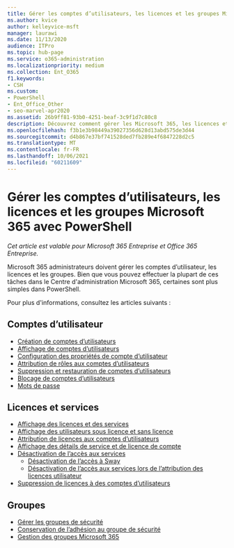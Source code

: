 ```yaml
---
title: Gérer les comptes d’utilisateurs, les licences et les groupes Microsoft 365 avec PowerShell
ms.author: kvice
author: kelleyvice-msft
manager: laurawi
ms.date: 11/13/2020
audience: ITPro
ms.topic: hub-page
ms.service: o365-administration
ms.localizationpriority: medium
ms.collection: Ent_O365
f1.keywords:
- CSH
ms.custom:
- PowerShell
- Ent_Office_Other
- seo-marvel-apr2020
ms.assetid: 26b9ff81-93b0-4251-beaf-3c9f1d7c80c8
description: Découvrez comment gérer les Microsoft 365, les licences et les groupes d’utilisateurs avec PowerShell.
ms.openlocfilehash: f3b1e3b98449a39027356d628d13abd575de3d44
ms.sourcegitcommit: d4b867e37bf741528ded7fb289e4f6847228d2c5
ms.translationtype: MT
ms.contentlocale: fr-FR
ms.lasthandoff: 10/06/2021
ms.locfileid: "60211609"
---
```

# <a name="manage-microsoft-365-user-accounts-licenses-and-groups-with-powershell"></a>Gérer les comptes d’utilisateurs, les licences et les groupes Microsoft 365 avec PowerShell

*Cet article est valable pour Microsoft 365 Entreprise et Office 365 Entreprise.*

Microsoft 365 administrateurs doivent gérer les comptes d’utilisateur, les licences et les groupes. Bien que vous pouvez effectuer la plupart de ces tâches dans le Centre d'administration Microsoft 365, certaines sont plus simples dans PowerShell.

Pour plus d'informations, consultez les articles suivants :

## <a name="user-accounts"></a>Comptes d’utilisateur

- [Création de comptes d’utilisateurs](create-user-accounts-with-microsoft-365-powershell.md)
- [Affichage de comptes d’utilisateurs](view-user-accounts-with-microsoft-365-powershell.md)
- [Configuration des propriétés de compte d’utilisateur](configure-user-account-properties-with-microsoft-365-powershell.md)
- [Attribution de rôles aux comptes d’utilisateurs](assign-roles-to-user-accounts-with-microsoft-365-powershell.md)
- [Suppression et restauration de comptes d’utilisateurs](delete-and-restore-user-accounts-with-microsoft-365-powershell.md)
- [Blocage de comptes d’utilisateurs](block-user-accounts-with-microsoft-365-powershell.md)
- [Mots de passe](manage-passwords-with-microsoft-365-powershell.md)

## <a name="licenses-and-services"></a>Licences et services
- [Affichage des licences et des services](view-licenses-and-services-with-microsoft-365-powershell.md)
- [Affichage des utilisateurs sous licence et sans licence](view-licensed-and-unlicensed-users-with-microsoft-365-powershell.md)
- [Attribution de licences aux comptes d’utilisateurs](assign-licenses-to-user-accounts-with-microsoft-365-powershell.md)
- [Affichage des détails de service et de licence de compte](view-account-license-and-service-details-with-microsoft-365-powershell.md)
- [Désactivation de l’accès aux services](disable-access-to-services-with-microsoft-365-powershell.md)
  - [Désactivation de l’accès à Sway](disable-access-to-sway-with-microsoft-365-powershell.md)
  - [Désactivation de l’accès aux services lors de l’attribution des licences utilisateur](disable-access-to-services-while-assigning-user-licenses.md)
- [Suppression de licences à des comptes d’utilisateurs](remove-licenses-from-user-accounts-with-microsoft-365-powershell.md)

## <a name="groups"></a>Groupes
- [Gérer les groupes de sécurité](manage-security-groups-with-microsoft-365-powershell.md)
- [Conservation de l’adhésion au groupe de sécurité](maintain-group-membership-with-microsoft-365-powershell.md)
- [Gestion des groupes Microsoft 365](manage-microsoft-365-groups-with-powershell.md)
